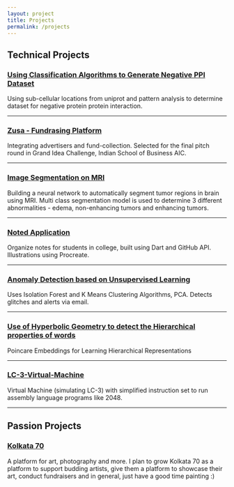```yaml
---
layout: project
title: Projects
permalink: /projects
---
```

<!-- Write The Project Markdown here -->

## Technical Projects

### [Using Classification Algorithms to Generate Negative PPI Dataset](https://github.com/Rajwrita/NIPResearch)
Using sub-cellular locations from uniprot and pattern analysis to determine dataset for negative protein protein interaction.

<hr>

### [Zusa - Fundrasing Platform](https://zusa.netlify.app/)
Integrating advertisers and fund-collection. Selected for the final pitch round in Grand Idea Challenge, Indian School of Business AIC. 

<hr>

### [Image Segmentation on MRI](https://github.com/Rajwrita/Brain-Tumor-Auto-Segmentation)
Building a neural network to automatically segment tumor regions in brain using MRI. Multi class segmentation model is used to determine 3 different abnormalities - edema, non-enhancing tumors and enhancing tumors. 

<hr>

### [Noted Application](https://github.com/dscnsec/noted-App)
Organize notes for students in college, built using Dart and GitHub API. Illustrations using Procreate.

<hr>

### [Anomaly Detection based on Unsupervised Learning]()
Uses Isolation Forest and K Means Clustering Algorithms, PCA. Detects glitches and alerts via email.

<hr>

### [Use of Hyperbolic Geometry to detect the Hierarchical properties of words](https://github.com/Rajwrita/Poincare-Embeddings)
Poincare Embeddings for Learning Hierarchical Representations

<hr>

### [LC-3-Virtual-Machine](https://github.com/Rajwrita/LC-3-Virtual-Machine)
Virtual Machine (simulating LC-3) with simplified instruction set to run assembly language programs like 2048. 

<hr>

## Passion Projects

### [Kolkata 70](https://rajwrita.com/kol70)
A platform for art, photography and more. I plan to grow Kolkata 70 as a platform to support budding artists, give them a platform to showcase their art, conduct fundraisers and in general, just have a good time painting :)
